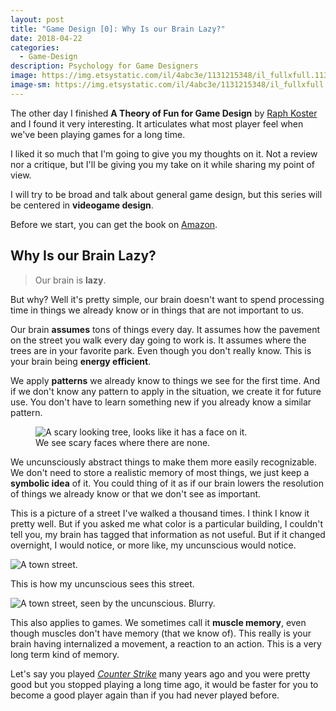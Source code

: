 ```yaml
---
layout: post
title: "Game Design [0]: Why Is our Brain Lazy?"
date: 2018-04-22
categories:
  - Game-Design
description: Psychology for Game Designers
image: https://img.etsystatic.com/il/4abc3e/1131215348/il_fullxfull.1131215348_lihr.jpg?version=0
image-sm: https://img.etsystatic.com/il/4abc3e/1131215348/il_fullxfull.1131215348_lihr.jpg?version=0
---
```


The other day I finished **A Theory of Fun for Game Design** by [Raph Koster](https://twitter.com/raphkoster) and I found it very interesting. It articulates what most player feel when we've been playing games for a long time.

I liked it so much that I'm going to give you my thoughts on it. Not a review nor a critique, but I'll be giving you my take on it while sharing my point of view.

I will try to be broad and talk about general game design, but this series will be centered in **videogame design**.

Before we start, you can get the book on [Amazon](https://www.amazon.com/Theory-Game-Design-Raph-Koster/dp/1449316034).

## Why Is our Brain Lazy?

> Our brain is **lazy**.

But why? Well it's pretty simple, our brain doesn't want to spend processing time in things we already know or in things that are not important to us.

Our brain **assumes** tons of things every day. It assumes how the pavement on the street you walk every day going to work is. It assumes where the trees are in your favorite park. Even though you don't really know. This is your brain being **energy efficient**.

We apply **patterns** we already know to things we see for the first time. And if we don't know any pattern to apply in the situation, we create it for future use. You don't have to learn something new if you already know a similar pattern.

<figure>
  <img src="https://mangroveexplorer.files.wordpress.com/2013/02/scary-tree-face.jpg" alt="A scary looking tree, looks like it has a face on it."/>
  <figcaption>We see scary faces where there are none.</figcaption>
</figure>

We uncunsciously abstract things to make them more easily recognizable. We don't need to store a realistic memory of most things, we just keep a **symbolic idea** of it. You could thing of it as if our brain lowers the resolution of things we already know or that we don't see as important.

This is a picture of a street I've walked a thousand times. I think I know it pretty well. But if you asked me what color is a particular building, I couldn't tell you, my brain has tagged that information as not useful. But if it changed overnight, I would notice, or more like, my uncunscious would notice.

<img src="{{site.baseUrl}}/assets/images/street.png" alt="A town street."/>

This is how my uncunscious sees this street.

<img src="{{site.baseUrl}}/assets/images/blur-street.png" alt="A town street, seen by the uncunscious. Blurry."/>

This also applies to games. We sometimes call it **muscle memory**, even though muscles don't have memory (that we know of). This really is your brain having internalized a movement, a reaction to an action. This is a very long term kind of memory.

Let's say you played [*Counter Strike*](http://store.steampowered.com/app/730/CounterStrike_Global_Offensive/) many years ago and you were pretty good but you stopped playing a long time ago, it would be faster for you to become a good player again than if you had never played before.